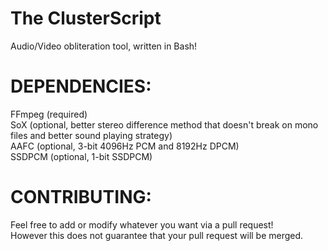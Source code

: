 # The ClusterScript
Audio/Video obliteration tool, written in Bash!  

# DEPENDENCIES:
FFmpeg (required)  
SoX (optional, better stereo difference method that doesn't break on mono files and better sound playing strategy)  
AAFC (optional, 3-bit 4096Hz PCM and 8192Hz DPCM)  
SSDPCM (optional, 1-bit SSDPCM)  

# CONTRIBUTING:
Feel free to add or modify whatever you want via a pull request!  
However this does not guarantee that your pull request will be merged.
